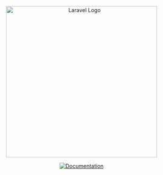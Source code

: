 <p align="center"><a href="https://laravel.com" target="_blank"><img src="https://raw.githubusercontent.com/laravel/art/master/logo-lockup/5%20SVG/2%20CMYK/1%20Full%20Color/laravel-logolockup-cmyk-red.svg" width="400" alt="Laravel Logo"></a></p>

<p align="center">
<a href="[https://github.com/laravel/framework/actions](https://documenter.getpostman.com/view/29258763/2s9Y5YTiYp#intro)"><img src="https://github.com/laravel/framework/workflows/tests/badge.svg" alt="Documentation"></a>
</p>

